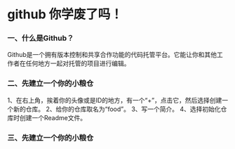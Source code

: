 # github 你学废了吗！

### 一、什么是Github？
Github是一个拥有版本控制和共享合作功能的代码托管平台。它能让你和其他工作者在任何地方一起对托管的项目进行编辑。

### 二、先建立一个你的小粮仓
1、在右上角，挨着你的头像或是ID的地方，有一个“+”，点击它，然后选择创建一个新的仓库。
2、给你的仓库取名为“food”。
3、写一个简介。
4、选择初始化仓库时创建一个Readme文件。

### 三、先建立一个你的小粮仓
